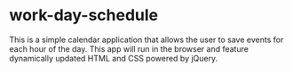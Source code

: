 # work-day-schedule
This is a simple calendar application that allows the user to save events for each hour of the day. This app will run in the browser and feature dynamically updated HTML and CSS powered by jQuery.